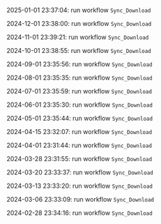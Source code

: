 2025-01-01 23:37:04: run workflow `Sync_Download` 

2024-12-01 23:38:00: run workflow `Sync_Download` 

2024-11-01 23:39:21: run workflow `Sync_Download` 

2024-10-01 23:38:55: run workflow `Sync_Download` 

2024-09-01 23:35:56: run workflow `Sync_Download` 

2024-08-01 23:35:35: run workflow `Sync_Download` 

2024-07-01 23:35:59: run workflow `Sync_Download` 

2024-06-01 23:35:30: run workflow `Sync_Download` 

2024-05-01 23:35:44: run workflow `Sync_Download` 

2024-04-15 23:32:07: run workflow `Sync_Download` 

2024-04-01 23:31:44: run workflow `Sync_Download` 

2024-03-28 23:31:55: run workflow `Sync_Download` 

2024-03-20 23:33:37: run workflow `Sync_Download` 

2024-03-13 23:33:20: run workflow `Sync_Download` 

2024-03-06 23:33:09: run workflow `Sync_Download` 

2024-02-28 23:34:16: run workflow `Sync_Download` 



